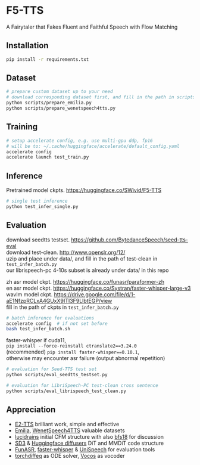 
# F5-TTS
A Fairytaler that Fakes Fluent and Faithful Speech with Flow Matching

## Installation

```bash
pip install -r requirements.txt
```

## Dataset

```bash
# prepare custom dataset up to your need
# download corresponding dataset first, and fill in the path in scripts
python scripts/prepare_emilia.py
python scripts/prepare_wenetspeech4tts.py
```

## Training

```bash
# setup accelerate config, e.g. use multi-gpu ddp, fp16
# will be to: ~/.cache/huggingface/accelerate/default_config.yaml     
accelerate config
accelerate launch test_train.py
```

## Inference
Pretrained model ckpts. https://huggingface.co/SWivid/F5-TTS
```bash
# single test inference
python test_infer_single.py
```


## Evaluation

download seedtts testset. https://github.com/BytedanceSpeech/seed-tts-eval \
download test-clean. http://www.openslr.org/12/ \
uzip and place under data/, and fill in the path of test-clean in `test_infer_batch.py` \
our librispeech-pc 4-10s subset is already under data/ in this repo

zh asr model ckpt. https://huggingface.co/funasr/paraformer-zh \
en asr model ckpt. https://huggingface.co/Systran/faster-whisper-large-v3 \
wavlm model ckpt. https://drive.google.com/file/d/1-aE1NfzpRCLxA4GUxX9ITI3F9LlbtEGP/view \
fill in the path of ckpts in `test_infer_batch.py`
```bash
# batch inference for evaluations
accelerate config  # if not set before
bash test_infer_batch.sh
```

faster-whisper if cuda11,     
`pip install --force-reinstall ctranslate2==3.24.0`  
(recommended) `pip install faster-whisper==0.10.1`,     
otherwise may encounter asr failure (output abnormal repetition)
```bash
# evaluation for Seed-TTS test set
python scripts/eval_seedtts_testset.py

# evaluation for LibriSpeech-PC test-clean cross sentence
python scripts/eval_librispeech_test_clean.py
```

## Appreciation

- <a href="https://arxiv.org/abs/2406.18009">E2-TTS</a> brilliant work, simple and effective
- <a href="https://arxiv.org/abs/2407.05361">Emilia</a>, <a href="https://arxiv.org/abs/2406.05763">WenetSpeech4TTS</a> valuable datasets
- <a href="https://github.com/lucidrains/e2-tts-pytorch">lucidrains</a> initial CFM structure</a> with also <a href="https://github.com/bfs18">bfs18</a> for discussion</a>
- <a href="https://arxiv.org/abs/2403.03206">SD3</a> & <a href="https://github.com/huggingface/diffusers">Huggingface diffusers</a> DiT and MMDiT code structure
- <a href="https://github.com/modelscope/FunASR">FunASR</a>, <a href="https://github.com/SYSTRAN/faster-whisper">faster-whisper</a> & <a href="https://github.com/microsoft/UniSpeech">UniSpeech</a> for evaluation tools
- <a href="https://github.com/rtqichen/torchdiffeq">torchdiffeq</a> as ODE solver, <a href="https://huggingface.co/charactr/vocos-mel-24khz">Vocos</a> as vocoder